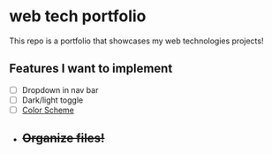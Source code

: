 # web tech portfolio
This repo is a portfolio that showcases my web technologies projects!
## Features I want to implement
- [ ] Dropdown in nav bar
- [ ] Dark/light toggle
- [ ] <a href="https://www.w3schools.com/css/css_colors.asp" target="_blank">Color Scheme</a>
- ## ~~Organize files!~~